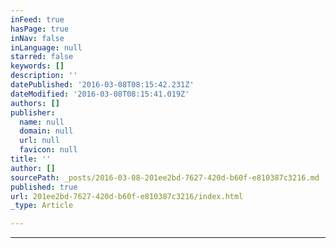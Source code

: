 ```yaml
---
inFeed: true
hasPage: true
inNav: false
inLanguage: null
starred: false
keywords: []
description: ''
datePublished: '2016-03-08T08:15:42.231Z'
dateModified: '2016-03-08T08:15:41.019Z'
authors: []
publisher:
  name: null
  domain: null
  url: null
  favicon: null
title: ''
author: []
sourcePath: _posts/2016-03-08-201ee2bd-7627-420d-b60f-e810387c3216.md
published: true
url: 201ee2bd-7627-420d-b60f-e810387c3216/index.html
_type: Article

---
```

-------------------